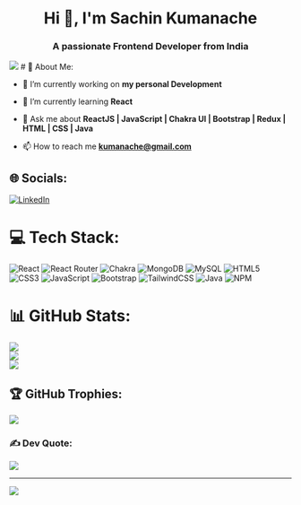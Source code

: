 <h1 align="center">Hi 👋, I'm Sachin Kumanache</h1>
<h3 align="center">A passionate Frontend Developer from India</h3>
<img src="https://www.google.com/url?sa=i&url=https%3A%2F%2Fwww.linkedin.com%2Fpulse%2Fmost-popular-web-development-technologies-2021-jon-jones&psig=AOvVaw2nGyxbita1JJ1l1R1fOOwS&ust=1712408915962000&source=images&cd=vfe&opi=89978449&ved=0CBEQjRxqFwoTCJDU77ySq4UDFQAAAAAdAAAAABAE">
# 💫 About Me:

- 🔭 I’m currently working on **my personal Development**

- 🌱 I’m currently learning **React**

- 💬 Ask me about **ReactJS | JavaScript | Chakra UI | Bootstrap | Redux | HTML | CSS | Java**

- 📫 How to reach me **kumanache@gmail.com**


## 🌐 Socials:
[![LinkedIn](https://img.shields.io/badge/LinkedIn-%230077B5.svg?logo=linkedin&logoColor=white)](https://www.linkedin.com/in/sachin-kumanache/) 

# 💻 Tech Stack:
![React](https://img.shields.io/badge/react-%2320232a.svg?style=flat&logo=react&logoColor=%2361DAFB) ![React Router](https://img.shields.io/badge/React_Router-CA4245?style=flat&logo=react-router&logoColor=white) ![Chakra](https://img.shields.io/badge/chakra-%234ED1C5.svg?style=flat&logo=chakraui&logoColor=white) ![MongoDB](https://img.shields.io/badge/MongoDB-%234ea94b.svg?style=flat&logo=mongodb&logoColor=white) ![MySQL](https://img.shields.io/badge/mysql-%2300000f.svg?style=flat&logo=mysql&logoColor=white) ![HTML5](https://img.shields.io/badge/html5-%23E34F26.svg?style=flat&logo=html5&logoColor=white) ![CSS3](https://img.shields.io/badge/css3-%231572B6.svg?style=flat&logo=css3&logoColor=white) ![JavaScript](https://img.shields.io/badge/javascript-%23323330.svg?style=flat&logo=javascript&logoColor=%23F7DF1E) ![Bootstrap](https://img.shields.io/badge/bootstrap-%238511FA.svg?style=flat&logo=bootstrap&logoColor=white) ![TailwindCSS](https://img.shields.io/badge/tailwindcss-%2338B2AC.svg?style=flat&logo=tailwind-css&logoColor=white) ![Java](https://img.shields.io/badge/java-%23ED8B00.svg?style=flat&logo=openjdk&logoColor=white) ![NPM](https://img.shields.io/badge/NPM-%23CB3837.svg?style=flat&logo=npm&logoColor=white)

# 📊 GitHub Stats:
![](https://github-readme-stats.vercel.app/api?username=sachinkumanache&theme=tokyonight&hide_border=false&include_all_commits=false&count_private=false)<br/>
![](https://github-readme-streak-stats.herokuapp.com/?user=sachinkumanache&theme=tokyonight&hide_border=false)<br/>
![](https://github-readme-stats.vercel.app/api/top-langs/?username=sachinkumanache&theme=tokyonight&hide_border=false&include_all_commits=false&count_private=false&layout=compact)


## 🏆 GitHub Trophies:
![](https://github-profile-trophy.vercel.app/?username=sachinkumanache&theme=tokyonight&no-frame=false&no-bg=false&margin-w=4)

### ✍️ Dev Quote:
![](https://quotes-github-readme.vercel.app/api?type=horizontal&theme=tokyonight)

---
[![](https://visitcount.itsvg.in/api?id=sachinkumanache&icon=2&color=0)](https://visitcount.itsvg.in)

<!-- Proudly created with GPRM ( https://gprm.itsvg.in ) -->
